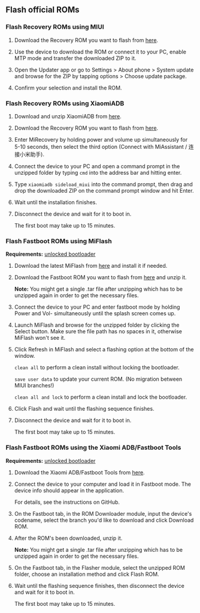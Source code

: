 ## Flash official ROMs

### Flash Recovery ROMs using MIUI

1. Download the Recovery ROM you want to flash from [here](http://en.miui.com/download.html).

2. Use the device to download the ROM or connect it to your PC, enable MTP mode and transfer the downloaded ZIP to it.

3. Open the Updater app or go to Settings > About phone > System update and browse for the ZIP by tapping options > Choose update package.

4. Confirm your selection and install the ROM.

### Flash Recovery ROMs using XiaomiADB

1. Download and unzip XiaomiADB from [here](tools.md).

2. Download the Recovery ROM you want to flash from [here](http://en.miui.com/download.html).

3. Enter MiRecovery by holding power and volume up simultaneously for 5-10 seconds, then select the third option (Connect with MiAssistant / 连接小米助手).

4. Connect the device to your PC and open a command prompt in the unzipped folder by typing `cmd` into the address bar and hitting enter.

5. Type `xiaomiadb sideload_miui` into the command prompt, then drag and drop the downloaded ZIP on the command prompt window and hit Enter.

6. Wait until the installation finishes.

7. Disconnect the device and wait for it to boot in.

    The first boot may take up to 15 minutes.

### Flash Fastboot ROMs using MiFlash

**Requirements:** [unlocked bootloader](bootloader.md)

1. Download the latest MiFlash from [here](tools.md) and install it if needed.

2. Download the Fastboot ROM you want to flash from [here](http://en.miui.com/a-234.html) and unzip it.

    **Note:** You might get a single .tar file after unzipping which has to be unzipped again in order to get the necessary files.

3. Connect the device to your PC and enter fastboot mode by holding Power and Vol- simultaneously until the splash screen comes up.

4. Launch MiFlash and browse for the unzipped folder by clicking the Select button. Make sure the file path has no spaces in it, otherwise MiFlash won't see it. 

5. Click Refresh in MiFlash and select a flashing option at the bottom of the window.

    `clean all` to perform a clean install without locking the bootloader.

    `save user data` to update your current ROM. (No migration between MIUI branches!)

    `clean all and lock` to perform a clean install and lock the bootloader.

6. Click Flash and wait until the flashing sequence finishes.

7. Disconnect the device and wait for it to boot in.

    The first boot may take up to 15 minutes.

### Flash Fastboot ROMs using the Xiaomi ADB/Fastboot Tools

**Requirements:** [unlocked bootloader](bootloader.md)

1. Download the Xiaomi ADB/Fastboot Tools from [here](tools.md).

2. Connect the device to your computer and load it in Fastboot mode. The device info should appear in the application.

    For details, see the instructions on GitHub.

3. On the Fastboot tab, in the ROM Downloader module, input the device's codename, select the branch you'd like to download and click Download ROM.

4. After the ROM's been downloaded, unzip it.

    **Note:** You might get a single .tar file after unzipping which has to be unzipped again in order to get the necessary files.

5. On the Fastboot tab, in the Flasher module, select the unzipped ROM folder, choose an installation method and click Flash ROM.

6. Wait until the flashing sequence finishes, then disconnect the device and wait for it to boot in.

    The first boot may take up to 15 minutes.